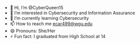 - 👋 Hi, I’m @CyberQueen15
- 👀 I’m interested in Cybersecurity and Information Assurance
- 🌱 I’m currently learning Cybersecurity
- 📫 How to reach me ecar499@wgu.edu
- 😄 Pronouns: She/Her
- ⚡ Fun fact: I graduated from High School at 14

<!---
CyberQueen15/CyberQueen15 is a ✨ special ✨ repository because its `README.md` (this file) appears on your GitHub profile.
You can click the Preview link to take a look at your changes.
--->
